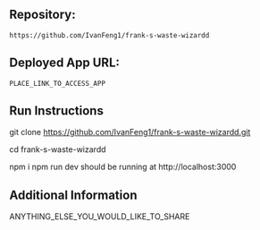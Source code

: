 ## Repository:

```
https://github.com/IvanFeng1/frank-s-waste-wizardd

```

## Deployed App URL:

```
PLACE_LINK_TO_ACCESS_APP
```

## Run Instructions

git clone https://github.com/IvanFeng1/frank-s-waste-wizardd.git

cd frank-s-waste-wizardd

npm i
npm run dev
should be running at http://localhost:3000

## Additional Information

ANYTHING_ELSE_YOU_WOULD_LIKE_TO_SHARE
